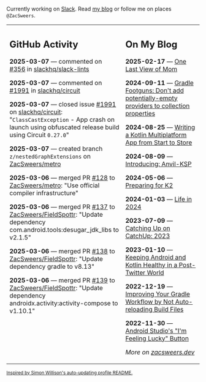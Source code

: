 Currently working on [Slack](https://slack.com/). Read [my blog](https://zacsweers.dev/) or follow me on places `@ZacSweers`.

<table><tr><td valign="top" width="60%">

## GitHub Activity
<!-- githubActivity starts -->
**2025-03-07** — commented on [#356](https://github.com/slackhq/slack-lints/issues/356#issuecomment-2707025247) in [slackhq/slack-lints](https://github.com/slackhq/slack-lints)

**2025-03-07** — commented on [#1991](https://github.com/slackhq/circuit/issues/1991#issuecomment-2707022024) in [slackhq/circuit](https://github.com/slackhq/circuit)

**2025-03-07** — closed issue [#1991](https://github.com/slackhq/circuit/issues/1991) on [slackhq/circuit](https://github.com/slackhq/circuit): "`ClassCastException` - App crash on launch using obfuscated release build using Circuit `0.27.0`"

**2025-03-07** — created branch `z/nestedGraphExtensions` on [ZacSweers/metro](https://github.com/ZacSweers/metro)

**2025-03-06** — merged PR [#128](https://github.com/ZacSweers/metro/pull/128) to [ZacSweers/metro](https://github.com/ZacSweers/metro): "Use official compiler infrastructure"

**2025-03-06** — merged PR [#137](https://github.com/ZacSweers/FieldSpottr/pull/137) to [ZacSweers/FieldSpottr](https://github.com/ZacSweers/FieldSpottr): "Update dependency com.android.tools:desugar_jdk_libs to v2.1.5"

**2025-03-06** — merged PR [#138](https://github.com/ZacSweers/FieldSpottr/pull/138) to [ZacSweers/FieldSpottr](https://github.com/ZacSweers/FieldSpottr): "Update dependency gradle to v8.13"

**2025-03-06** — merged PR [#139](https://github.com/ZacSweers/FieldSpottr/pull/139) to [ZacSweers/FieldSpottr](https://github.com/ZacSweers/FieldSpottr): "Update dependency androidx.activity:activity-compose to v1.10.1"
<!-- githubActivity ends -->
</td><td valign="top" width="40%">

## On My Blog
<!-- blog starts -->
**2025-02-17** — [One Last View of Mom](https://www.zacsweers.dev/one-last-view-of-mom/)

**2024-09-11** — [Gradle Footguns: Don't add potentially-empty providers to collection properties](https://www.zacsweers.dev/gradle-footgun-adding-empty-providers-to-collection-properties/)

**2024-08-25** — [Writing a Kotlin Multiplatform App from Start to Store](https://www.zacsweers.dev/writing-a-kotlin-multiplatform-app-from-start-to-store/)

**2024-08-09** — [Introducing: Anvil-KSP](https://www.zacsweers.dev/introducing-anvil-ksp/)

**2024-05-06** — [Preparing for K2](https://www.zacsweers.dev/preparing-for-k2/)

**2024-01-03** — [Life in 2024](https://www.zacsweers.dev/life-in-2024/)

**2023-07-09** — [Catching Up on CatchUp: 2023](https://www.zacsweers.dev/catching-up-on-catchup-2023/)

**2023-01-10** — [Keeping Android and Kotlin Healthy in a Post-Twitter World](https://www.zacsweers.dev/keeping-android-healthy/)

**2022-12-19** — [Improving Your Gradle Workflow by Not Auto-reloading Build Files](https://www.zacsweers.dev/improving-your-workflow-by-not-auto-reloading-build-files/)

**2022-11-30** — [Android Studio's "I'm Feeling Lucky" Button](https://www.zacsweers.dev/android-studios-im-feeling-lucky-button/)
<!-- blog ends -->
_More on [zacsweers.dev](https://zacsweers.dev/)_
</td></tr></table>

<sub><a href="https://simonwillison.net/2020/Jul/10/self-updating-profile-readme/">Inspired by Simon Willison's auto-updating profile README.</a></sub>